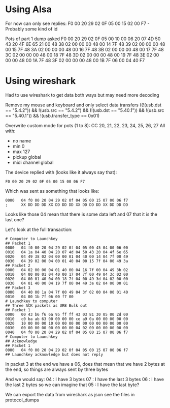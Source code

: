 # Using Alsa

For now can only see replies:
F0 00 20 29 02 0F 05 00 15 02 00 F7   - Probably some kind of id

Pots of part 1 dump asked
F0 00 20 29 02 0F 05 00 10 00 06 20 07 4D 50 43 20 4F 6E 65 21 00 48 38 02 00 00 00 48 00 14 7F 48 39 02 00 00 00 48 00 15 7F 48 3A 02 00 00 00 48 00 16 7F 48 3B 02 00 00 00 48 00 17 7F 48 3C 02 00 00 00 48 00 18 7F 48 3D 02 00 00 00 48 00 19 7F 48 3E 02 00 00 00 48 00 1A 7F 48 3F 02 00 00 00 48 00 1B 7F 06 00 04 40 F7

# Using wireshark
Had to use wireshark to get data both ways but may need more decoding

Remove my mouse and keyboard and only select data transfers
((!(usb.dst == "5.4.2")) && !(usb.src == "5.4.2") && (!(usb.dst == "5.40.1")) && !(usb.src == "5.40.1")) && !(usb.transfer_type == 0x01)

Overwrite custom mode for pots (1 to 8):
CC 20, 21, 22, 23, 24, 25, 26, 27
All with:
- no name
- min 0
- max 127
- pickup global
- midi channel global

The device replied with (looks like it always say that):
```hexdump 
F0 00 20 29 02 0F 05 00 15 00 06 F7
```

Which was sent as something that looks like:
```hexdump
0000   04 f0 00 20 04 29 02 0f 04 05 00 15 07 00 06 f7
;      XX DD DD DD XX DD DD DD XX DD DD DD XX DD DD DD
```
Looks like those 04 mean that there is some data left and 07 that it is the last one?



Let's look at the full transaction:
```hexdump
# Computer to Launchkey
## Packet 1
0000   04 f0 00 20 04 29 02 0f 04 05 00 45 04 00 06 00
0010   04 1a 04 40 04 20 07 4d 04 50 43 20 04 4f 6e 65
0020   04 49 38 02 04 00 00 01 04 40 00 14 04 7f 00 49
0030   04 39 02 00 04 00 01 40 04 00 15 7f 04 00 49 3a
## Packet 2
0000   04 02 00 00 04 01 40 00 04 16 7f 00 04 49 3b 02
0010   04 00 00 01 04 40 00 17 04 7f 00 49 04 3c 02 00
0020   04 00 01 40 04 00 18 7f 04 00 49 3d 04 02 00 00
0030   04 01 40 00 04 19 7f 00 04 49 3e 02 04 00 00 01
## Packet 3
0000   04 40 00 1a 04 7f 00 49 04 3f 02 00 04 00 01 40
0010   04 00 1b 7f 06 00 f7 00
# Launchkey to computer
## Three ACK packets as URB Bulk out
## Packet 1
0000   00 43 b6 f6 6a 95 ff ff 43 03 81 30 05 00 2d 00
0010   c0 ba ab 63 00 00 00 00 ce a9 0a 00 00 00 00 00
0020   10 00 00 00 10 00 00 00 00 00 00 00 00 00 00 00
0030   00 00 00 00 00 00 00 00 04 02 00 00 00 00 00 00
0040   04 f0 00 20 04 29 02 0f 04 05 00 15 07 00 06 f7
# Computer to Launchkey
## Acknowledge
## Packet 1
0000   04 f0 00 20 04 29 02 0f 04 05 00 15 07 00 06 f7
## Launchkey acknowledge but does not reply
```
In packet 3 at the end we have a 06, does that mean that we
have 2 bytes at the end, so things are always sent by three bytes

And we would say:
04 : I have 3 bytes
07 : I have the last 3 bytes
06 : I have the last 2 bytes
so we can imagine that 
05 : I have the last byte?

We can export the data from wireshark as json see the files in protocol_dumps

